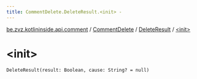 ```yaml
---
title: CommentDelete.DeleteResult.<init> - 
---
```


[be.zvz.kotlininside.api.comment](../../index.html) / [CommentDelete](../index.html) / [DeleteResult](index.html) / [&lt;init&gt;](./-init-.html)

# &lt;init&gt;

`DeleteResult(result: Boolean, cause: String? = null)`